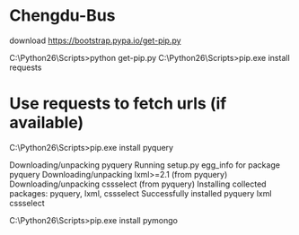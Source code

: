Chengdu-Bus
==============
download https://bootstrap.pypa.io/get-pip.py

C:\Python26\Scripts>python get-pip.py
C:\Python26\Scripts>pip.exe install requests

# Use requests to fetch urls (if available)
C:\Python26\Scripts>pip.exe install pyquery 

Downloading/unpacking pyquery
Running setup.py egg_info for package pyquery
Downloading/unpacking lxml>=2.1 (from pyquery)
Downloading/unpacking cssselect (from pyquery)
Installing collected packages: pyquery, lxml, cssselect
Successfully installed pyquery lxml cssselect

C:\Python26\Scripts>pip.exe install pymongo

